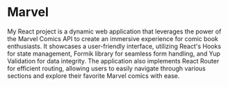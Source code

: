 # Marvel

My React project is a dynamic web application that leverages the power of the Marvel Comics API to create an immersive experience for comic book enthusiasts. 
It showcases a user-friendly interface, utilizing React's Hooks for state management, Formik library for seamless form handling, and Yup Validation for data integrity. 
The application also implements React Router for efficient routing, allowing users to easily navigate through various sections and explore their favorite Marvel comics with ease.
